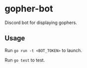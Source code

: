 # gopher-bot
Discord bot for displaying gophers.

## Usage
Run `go run -t <BOT_TOKEN>` to launch.

Run `go test` to test.
